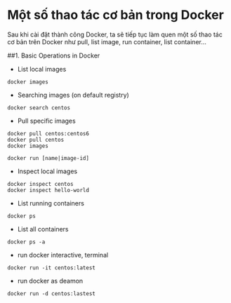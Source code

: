 # Một số thao tác cơ bản trong Docker
Sau khi cài đặt thành công Docker, ta sẽ tiếp tục làm quen một số thao tác cơ bản trên Docker như pull, list image, run container, list container…

##1. Basic Operations in Docker

* List local images
```
docker images
```
* Searching images (on default registry)
```
docker search centos
```
* Pull specific images
```
docker pull centos:centos6
docker pull centos
docker images

docker run [name|image-id]
```

* Inspect local images  
```
docker inspect centos
docker inspect hello-world
```

* List running containers 
```
docker ps
```
* List all containers
```
docker ps -a
```

* run docker interactive, terminal
```
docker run -it centos:latest
```

* run docker as deamon
```
docker run -d centos:lastest
```